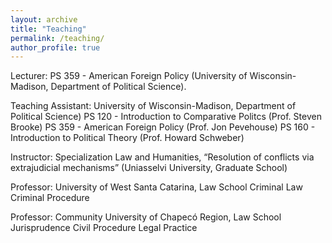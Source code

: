 ```yaml
---
layout: archive
title: "Teaching"
permalink: /teaching/
author_profile: true
---
```


Lecturer: PS 359 - American Foreign Policy (University of Wisconsin-Madison, Department of Political Science).

Teaching Assistant: University of Wisconsin-Madison, Department of Political Science)
                    PS 120 - Introduction to Comparative Politcs (Prof. Steven Brooke)
                    PS 359 - American Foreign Policy (Prof. Jon Pevehouse)
                    PS 160 - Introduction to Political Theory (Prof. Howard Schweber)


Instructor: Specialization Law and Humanities, “Resolution of conflicts via extrajudicial mechanisms” (Uniasselvi University, Graduate School)


Professor: University of West Santa Catarina, Law School
                    Criminal Law
                    Criminal Procedure



Professor: Community University of Chapecó Region, Law School
                    Jurisprudence
                    Civil Procedure
                    Legal Practice
